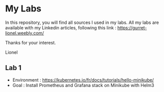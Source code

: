 # My Labs

In this repository, you will find all sources I used in my labs.
All my labs are available with my Linkedin articles, following this link :
https://gurret-lionel.weebly.com/

Thanks for your interest.

Lionel

## Lab 1
- Environment : https://kubernetes.io/fr/docs/tutorials/hello-minikube/
- Goal : Install Prometheus and Grafana stack on Minikube with Helm3
